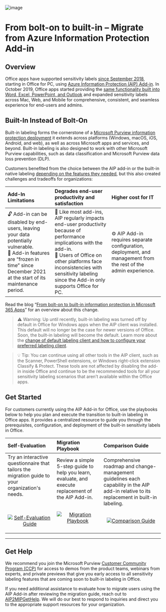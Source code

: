 ![image](https://user-images.githubusercontent.com/43501191/195164735-920ec45a-cd2c-41a1-9d22-6a557ca9ddc3.png)


# From bolt-on to built-in – Migrate from Azure Information Protection Add-in 

## Overview

Office apps have supported sensitivity labels [since September 2018](https://techcommunity.microsoft.com/t5/security-compliance-and-identity/azure-information-protection-is-now-generally-available/ba-p/249974), starting in Office for PC, using [Azure Information Protection (AIP) Add-in](https://learn.microsoft.com/en-us/azure/information-protection/rms-client/aip-clientv2). In October 2019, Office apps started providing the [same functionality built into Word, Excel, PowerPoint, and Outlook](https://learn.microsoft.com/en-us/microsoft-365/compliance/sensitivity-labels-office-apps#support-for-sensitivity-label-capabilities-in-apps) and expanded sensitivity labels across Mac, Web, and Mobile for comprehensive, consistent, and seamless experience for end-users and admins.

## Built-In Instead of Bolt-On

Built-in labeling forms the cornerstone of a [Microsoft Purview information protection deployment](https://learn.microsoft.com/en-us/microsoft-365/compliance/information-protection-solution?view=o365-worldwide) it extends across platforms (Windows, macOS, iOS, Android, and web), as well as across Microsoft apps and services, and beyond. Built-in labeling is also designed to work with other Microsoft Purview capabilities, such as data classification and Microsoft Purview data loss prevention (DLP).

Customers benefited from the choice between the AIP add-in or the built-in native labeling [depending on the features they needed](https://learn.microsoft.com/en-us/microsoft-365/compliance/sensitivity-labels-aip?view=o365-worldwide#feature-parity-for-built-in-labeling-and-the-aip-add-in-for-office-apps), but this also created challenges and tradeoffs for organizations:

| Add-In Limitations | Degrades end-user productivity and satisfaction |  Higher cost for IT
|:---|:---|:---|
| 🔓 Add-in can be disabled by end-users, leaving your data potentially vulnerable.<br>🛑 Add-in features are “frozen in time” since December 2021 at the start of its maintenance period. | 🐢 Like most add-ins, AIP regularly impacts end-user productivity because of performance implications with the add-in. <br>📱 Users of Office on other platforms face inconsistencies with sensitivity labeling since the Add-in only supports Office for PC. | ⚙️ AIP Add-in requires separate configuration, deployment, and management from the rest of the admin experience.|

Read the blog “[From bolt-on to built-in information protection in Microsoft 365 Apps](https://aka.ms/AIP2MIP/Newsletter)” for an overview about this change.

> ⚠️ Warning: Up until recently, built-in labeling was turned off by default in Office for Windows apps when the AIP client was installed. This default will no longer be the case for newer versions of Office. Soon, the built-in labeling will become the default. Learn more about the [change of default labeling client and how to configure your preferred labeling client](https://learn.microsoft.com/en-us/microsoft-365/compliance/sensitivity-labels-aip).


> 💡 Tip: You can continue using all other tools in the AIP client, such as the Scanner, PowerShell extensions, or Windows right-click extension Classify & Protect. These tools are not affected by disabling the add-in inside Office and continue to be the recommended tools for all your sensitivity labeling scenarios that aren’t available within the Office apps.

## Get Started

For customers currently using the AIP Add-in for Office, use the playbooks below to help you plan and execute the transition to built-in labeling in Office apps. It provides a centralized resource to guide you through the prerequisites, configuration, and deployment of the built-in sensitivity labels in Office. 

| Self-Evaluation | Migration Playbook | Comparison Guide |
| :----- | :----- | :----- | 
| Try an interactive questionnaire that tailors the migration guide to your organization's needs.<br><br><br><p align="center"><a href="https://aka.ms/AIP2MIP/Guide/Evaluate" target="_blank"><img src="https://user-images.githubusercontent.com/43501191/195224353-b8263be1-7a68-40fe-ab2c-aa524da8bd84.png" alt="Self-Evaluation Guide"/></a></p> | Review a simple 5-step guide to help you learn, evaluate, and execute replacement of the AIP Add-in.<br><br><p align="center"><a href="../AIP2MIP/GetStarted" ><img src="https://user-images.githubusercontent.com/43501191/195224310-e7cc634b-01f8-4f28-b13f-45d1dc582d7b.png" alt="Migration Playbook"/></a></p> | Comprehensive roadmap and change-management guidelines each capability in the AIP add-in relative to its replacement in built-in labeling.<br><br><p align="center"><a href="../AIP2MIP/CompareAIP2MIP" ><img src="https://user-images.githubusercontent.com/43501191/195224282-2717594a-1d79-4cd7-a30a-4d6a22d1da6a.png" alt="Comparison Guide"/></a></p>|

-------------

## Get Help

We recommend you join the Microsoft Purview [Customer Community Program (CCP)](https://aka.ms/JoinCompliancePrivacyCCP) for access to demos from the product teams, webinars from experts, and private previews that give you early access to all sensitivity labeling features that are coming soon to built-in labeling in Office.

If you need additional assistance to evaluate how to migrate users using the AIP Add-in after reviewing the migration guide, reach out to [AIP2MIPGetHelp](mailto:AIP2MIPGetHelp@microsoft.com). We will do our best to respond to inquiries and direct you to the appropriate support resources for your organization.
